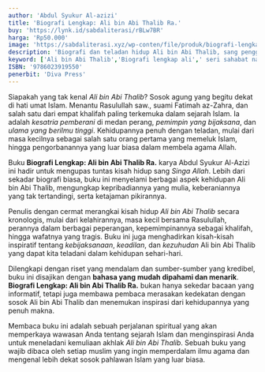 ```yaml
---
author: 'Abdul Syukur Al-azizi'
title: 'Biografi Lengkap: Ali bin Abi Thalib Ra.'
buy: 'https://lynk.id/sabdaliterasi/rBLw7BR'
harga: 'Rp50.000'
image: 'https://sabdaliterasi.xyz/wp-conten/file/produk/biografi-lengkap-ali-bin-abi-thalib-ra.jpg'
description: 'Biografi dan teladan hidup Ali bin Abi Thalib, sang penggenggam panji Nabi Saw., ini, mulai lahir hingga wafatnya, dikupas secara apik oleh Abdul Syukur al-Azizi, penulis buku ini.'
keyword: ['Ali bin Abi Thalib','Biografi lengkap ali',' seri sahabat nabi']
ISBN: '9786023919550'
penerbit: 'Diva Press'
---
```

<p>Siapakah yang tak kenal <em>Ali bin Abi Thalib</em>? Sosok agung yang begitu dekat di hati umat Islam. Menantu Rasulullah saw., suami Fatimah az-Zahra, dan salah satu dari empat khalifah paling terkemuka dalam sejarah Islam. Ia adalah <em>kesatria pemberani</em> di medan perang, <em>pemimpin yang bijaksana</em>, dan <em>ulama yang berilmu tinggi</em>. Kehidupannya penuh dengan teladan, mulai dari masa kecilnya sebagai salah satu orang pertama yang memeluk Islam, hingga pengorbanannya yang luar biasa dalam membela agama Allah.</p><p>Buku <strong>Biografi Lengkap: Ali bin Abi Thalib Ra.</strong> karya Abdul Syukur Al-Azizi ini hadir untuk mengupas tuntas kisah hidup sang <em>Singa Allah</em>. Lebih dari sekadar biografi biasa, buku ini menyelami berbagai aspek kehidupan Ali bin Abi Thalib, mengungkap kepribadiannya yang mulia, keberaniannya yang tak tertandingi, serta ketajaman pikirannya.</p><p>Penulis dengan cermat merangkai kisah hidup <em>Ali bin Abi Thalib</em> secara kronologis, mulai dari kelahirannya, masa kecil bersama Rasulullah, perannya dalam berbagai peperangan, kepemimpinannya sebagai khalifah, hingga wafatnya yang tragis. Buku ini juga menghadirkan kisah-kisah inspiratif tentang <em>kebijaksanaan</em>, <em>keadilan</em>, dan <em>kezuhudan</em> Ali bin Abi Thalib yang dapat kita teladani dalam kehidupan sehari-hari.</p><p>Dilengkapi dengan riset yang mendalam dan sumber-sumber yang kredibel, buku ini disajikan dengan <strong>bahasa yang mudah dipahami dan menarik</strong>. <strong>Biografi Lengkap: Ali bin Abi Thalib Ra.</strong> bukan hanya sekedar bacaan yang informatif, tetapi juga membawa pembaca merasakan kedekatan dengan sosok Ali bin Abi Thalib dan menemukan inspirasi dari kehidupannya yang penuh makna.</p><p>Membaca buku ini adalah sebuah perjalanan spiritual yang akan memperkaya wawasan Anda tentang sejarah Islam dan menginspirasi Anda untuk meneladani kemuliaan akhlak <em>Ali bin Abi Thalib</em>. Sebuah buku yang wajib dibaca oleh setiap muslim yang ingin memperdalam ilmu agama dan mengenal lebih dekat sosok pahlawan Islam yang luar biasa.</p>

